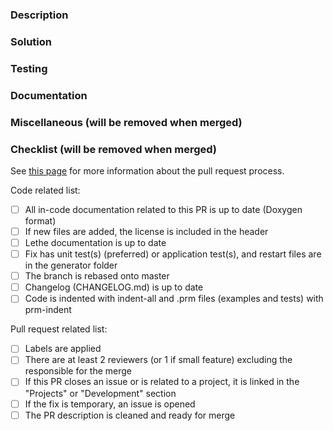 <!-- Please, fill in the description as completely as possible.-->

### Description

<!-- Explain the issue with the bug (what part of the code, what are the side effects of the bug).
       How did the bug was found, do you know what commit introduced the bug? -->

### Solution

<!-- How did you fix the bug?
       Is it a permanent or temporary fix? (if temporary, please open an issue) -->

### Testing

<!-- How has this been tested?
       What are the new test(s) that reproduce the bug?
       Are there changes and/or impacts on current tests, why?
       How did you ensure that the solution works? -->

### Documentation

<!-- Does this fix, modify or introduce new simulation parameters? If so, describe them. -->

### Miscellaneous (will be removed when merged)

<!-- Anything that you would like to add that does not fit into any of the categories above.
       Note that any critical information should be in the categories above.
       Examples:
         Future changes or features that will be added in subsequent pull requests.
         Any comments or highlights for the reviewers. -->

### Checklist (will be removed when merged)
See [this page](https://chaos-polymtl.github.io/lethe/documentation/contributing.html#pull-requests) for more information about the pull request process.

Code related list:
- [ ] All in-code documentation related to this PR is up to date (Doxygen format)
- [ ] If new files are added, the license is included in the header
- [ ] Lethe documentation is up to date
- [ ] Fix has unit test(s) (preferred) or application test(s), and restart files are in the generator folder
- [ ] The branch is rebased onto master
- [ ] Changelog (CHANGELOG.md) is up to date
- [ ] Code is indented with indent-all and .prm files (examples and tests) with prm-indent

Pull request related list:
- [ ] Labels are applied
- [ ] There are at least 2 reviewers (or 1 if small feature) excluding the responsible for the merge
- [ ] If this PR closes an issue or is related to a project, it is linked in the "Projects" or "Development" section
- [ ] If the fix is temporary, an issue is opened
- [ ] The PR description is cleaned and ready for merge